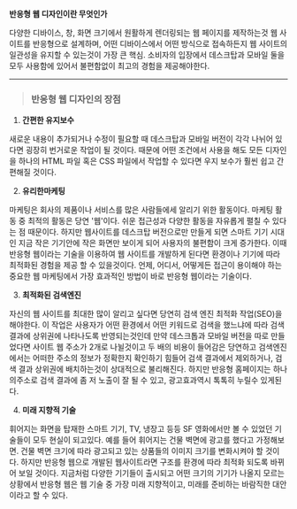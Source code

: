 **반응형 웹 디자인이란 무엇인가**

다양한 디바이스, 창, 화면 크기에서 원활하게 렌더링되는 웹 페이지를 제작하는것
웹 사이트를 반응형으로 설계하며, 어떤 디바이스에서 어떤 방식으로 접속하든지 웹 사이트의
일관성을 유지할 수 있는것이 가장 큰 핵심.
소비자의 입장에서 데스크탑과 모바일 둘을 모두 사용함에 있어서 불편함없이 최고의 경험을 제공해야한다.

---

> ### **반응형 웹 디자인의 장점**

1. **간편한 유지보수**

새로운 내용이 추가되거나 수정이 필요할 때 데스크탑과 모바일 버전이 각각 나뉘어 있다면 굉장히 번거로운 작업이 될 것이다.
때문에 어떤 조건에서 사용을 해도 모든 디자인을 하나의 HTML 파일 혹은 CSS 파일에서 작업할 수 있다면 우지 보수가 훨씬 쉽고 간편해질 것이다.

2. **유리한마케팅**

마케팅은 회사의 제품이나 서비스를 많은 사람들에세 알리기 위한 활동이다.
마케팅 활동 중 최적의 활동은 당연 '웹'이다. 쉬운 접근성과 다양한 활동을 자유롭게 펼칠 수 있다는 점 때문이다.
하지만 웹사이트를 데스크탑 버전으로만 만들게 되면 스마트 기기 시대인 지금 작은 기기안에 작은 화면만 보이게 되어 사용자의 불편함이 크게 증가한다.
이때 반응형 웹이라는 기술을 이용하여 웹 사이트를 개발하게 된다면 환경이나 기기에 따라 최적화된 경험을 제공 할 수 있을것이다.
언제, 어디서, 어떻게든 접근이 용이해야 하는 중요한 웹 마케팅에서 가장 효과적인 방법이 바로 반응형 웹이라는 기술이다.

3. **최적화된 검색엔진**

자신의 웹 사이트를 최대한 많이 알리고 싶다면 당연히 검색 엔진 최적화 작업(SEO)을 해야한다.
이 작업은 사용자가 어떤 환경에서 어떤 키워드로 검색을 했느냐에 따라 검색 결과에 상위권에 나타나도록 반영되는것인데
만약 데스크톱과 모바일 버전을 따로 만들었다면 사이트 웹 주소가 2개로 나뉠것이고 두 배의 비용이 들어감은 당연하고
검색엔진에서는 어떠한 주소의 정보가 정확한지 확인하기 힘들어 검색 결과에서 제외하거나, 검색 결과 상위권에 배치하는것이 상대적으로 불리해진다.
하지만 반응형 홈페이지는 하나의주소로 검색 결과에 좀 저 노출이 잘 될 수 있고, 광고효과역시 톡톡히 누릴수 있게된다.

4. **미래 지향적 기술**

휘어지는 화면을 탑재한 스마트 기기, TV, 냉장고 등등 SF 영화에서만 볼 수 있었던 기술들이 모두 현실이 되고있다.
예를 들어 휘어지는 건물 벽면에 광고를 했다고 가정해보면. 건물 벽면 크기에 따라 광고되고 있는 상품들의 이미지 크기를 변화시켜야 할 것이다.
하지만 반응형 웹으로 개발된 웹사이트라면 구조를 환경에 따라 최적화 되도록 바뀌어 보일 것이다.
지금처럼 다양한 기기들이 출시되고 어떤 크기의 기기가 나올지 모르는 상황에서 반응형 웹은 웹 기술 중 가장 미래 지향적이고, 미래를 준비하는
바람직한 대안이라고 할 수 있다.
